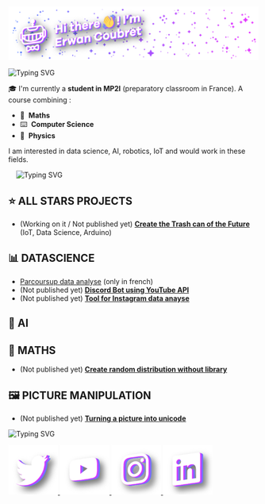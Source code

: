 ![Banner](bannNom.png)

![Typing SVG](https://readme-typing-svg.herokuapp.com?font=Arial+Black&size=30&color=FFFFFF&width=1000&lines=Who+am+I+%3F+%F0%9F%91%80)

🎓 I'm currently a **student in MP2I** (preparatory classroom in France). A course combining :

- 📐&nbsp; **Maths**
- ⌨️&nbsp; **Computer Science**
- 🚀&nbsp; **Physics**

I am interested in data science, AI, robotics, IoT and would work in these fields.

&nbsp;&nbsp;&nbsp;
![Typing SVG](https://readme-typing-svg.herokuapp.com?font=Arial+Black&size=30&color=FFFFFF&width=1000&lines=My+projects+%F0%9F%9B%A0%EF%B8%8F)

## ⭐ **ALL STARS PROJECTS**
- (Working on it / Not published yet) [**Create the Trash can of the Future**]() (IoT, Data Science, Arduino)

## 📊 **DATASCIENCE**
- [Parcoursup data analyse](https://github.com/ErwanCoubret/Parcoursup) (only in french)
- (Not published yet) [**Discord Bot using YouTube API**]()
- (Not published yet) [**Tool for Instagram data anayse**]()

## 🤖 **AI**

## 📐 **MATHS**
- (Not published yet) [**Create random distribution without library**]()

## 🖼️ **PICTURE MANIPULATION**
- (Not published yet) [**Turning a picture into unicode**]()

![Typing SVG](https://readme-typing-svg.herokuapp.com?font=Arial+Black&size=30&color=FFFFFF&width=1000&lines=My+social+networks++%F0%9F%96%87%EF%B8%8F)

<p float="left">
  <a href="https://twitter.com/ErwanCoubret"> <img src="/twitter.png" width="100" /> </a>
  <a href="https://www.youtube.com/channel/UCQ-GCidohpSwrlAabQ1iLoQ"> <img src="/youtube.png" width="100" /> </a>
  <a href=""> <img src="/instagram.png" width="100" /> </a>
  <a href=""> <img src="/linkedin.png" width="100" /> </a>
</p>
